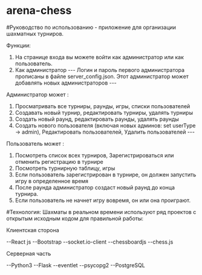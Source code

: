 ﻿# arena-chess


﻿#Руководство по использованию - приложение для организации шахматных турниров. 
 
Функции: 
1) На странице входа вы можете войти как администратор или как пользователь. 
2) Как администратор --- Логин и пароль первого администратора прописаны в файле server_config.json. Этот администратор может добавлять новых администраторов ---  
 
Администратор может : 
1. Просматривать все турниры, раунды, игры, списки пользователей  
2. Создавать новый турнир, редактировать турниры, удалять турниры  
3. Создать новый раунд, редактировать раунды, удалять раунды                                     
4. Создать нового пользователя (включая новых админов: set userType -> admin), Редактировать пользователей, Удалить пользователей ---  
 
Пользователь может : 
1. Посмотреть список всех турниров, Зарегистрироваться или отменить регистрацию в турнире  
2. Посмотреть турнирную таблицу, игры  
3. Если пользователь зарегистрирован в турнире, он должен запустить игру в определенное время  
4. После раунда администратор создаст новый раунд до конца турнира.  
5. Если пользователь не начнет игру вовремя, он или она проиграют.


﻿#Технология: 
Шахматы в реальном времени используют ряд проектов с открытым исходным кодом для правильной работы: 

Клиентская сторона 
 
--React js 
--Bootstrap 
--socket.io-client 
--chessboardjs 
--chess.js
 
Серверная часть 

--Python3 
--Flask 
--eventlet 
--psycopg2 
--PostgreSQL
